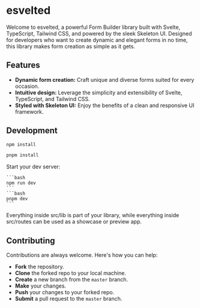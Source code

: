 # esvelted

Welcome to esvelted, a powerful Form Builder library built with Svelte, TypeScript, Tailwind CSS, and powered by the sleek Skeleton UI. Designed for developers who want to create dynamic and elegant forms in no time, this library makes form creation as simple as it gets.

## Features

- **Dynamic form creation:** Craft unique and diverse forms suited for every occasion.
- **Intuitive design:** Leverage the simplicity and extensibility of Svelte, TypeScript, and Tailwind CSS.
- **Styled with Skeleton UI:** Enjoy the benefits of a clean and responsive UI framework.

## Development

```bash
npm install
```

```bash
pnpm install
```

Start your dev server:

    ```bash
    npm run dev
    ```
    ```bash
    pnpm dev
    ```

Everything inside src/lib is part of your library, while everything inside src/routes can be used as a showcase or preview app.

## Contributing

Contributions are always welcome. Here's how you can help:

- **Fork** the repository.
- **Clone** the forked repo to your local machine.
- **Create** a new branch from the `master` branch.
- **Make** your changes.
- **Push** your changes to your forked repo.
- **Submit** a pull request to the `master` branch.